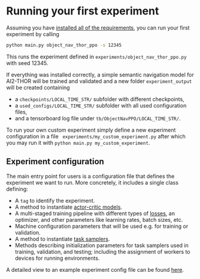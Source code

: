 # Running your first experiment

Assuming you have [installed all of the requirements](/#installation), you can run your first experiment by calling 

```bash
python main.py object_nav_thor_ppo -s 12345
```
This runs the experiment defined in `experiments/object_nav_thor_ppo.py` with seed 12345.

If everything was installed correctly, a simple semantic navigation model for AI2-THOR will be trained and validated and 
a new folder `experiment_output` will be created containing

* a `checkpoints/LOCAL_TIME_STR/` subfolder with different checkpoints,
* a `used_configs/LOCAL_TIME_STR/` subfolder with all used configuration files,
* and a tensorboard log file under `tb/ObjectNavPPO/LOCAL_TIME_STR/`.

To run your own custom experiment simply define a new experiment configuration in a file `
experiments/my_custom_experiment.py` after which you may run it with
`python main.py my_custom_experiment`.

## Experiment configuration

The main entry point for users is a configuration file that defines the experiment we
want to run. More concretely, it includes a single class defining:

* A `tag` to identify the experiment.
* A method to instantiate [actor-critic models](/overview/abstractions#actor-critic-model).
* A multi-staged training pipeline with different types of [losses](/overview/abstractions#actor-critic-loss), an 
optimizer, and other parameters like learning rates, batch sizes, etc. 
* Machine configuration parameters that will be used e.g. for training or validation.
* A method to instantiate [task samplers](/overview/abstractions#task-sampler).
* Methods describing initialization parameters for task samplers used in training, validation, and testing; including
 the assignment of workers to devices for running environments.

A detailed view to an example experiment config file can be found [here](/overview/experiment).
